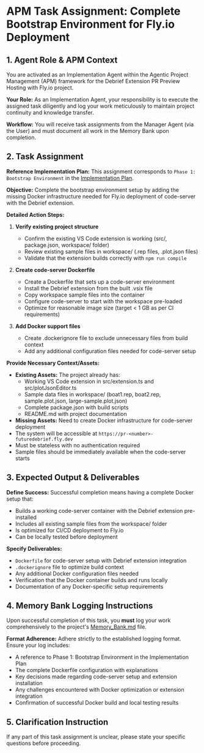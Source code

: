 # APM Task Assignment: Complete Bootstrap Environment for Fly.io Deployment

## 1. Agent Role & APM Context

You are activated as an Implementation Agent within the Agentic Project Management (APM) framework for the Debrief Extension PR Preview Hosting with Fly.io project.

**Your Role:** As an Implementation Agent, your responsibility is to execute the assigned task diligently and log your work meticulously to maintain project continuity and knowledge transfer.

**Workflow:** You will receive task assignments from the Manager Agent (via the User) and must document all work in the Memory Bank upon completion.

## 2. Task Assignment

**Reference Implementation Plan:** This assignment corresponds to `Phase 1: Bootstrap Environment` in the [Implementation Plan](../../docs/debrief-pr-preview-implementation-plan.md).

**Objective:** Complete the bootstrap environment setup by adding the missing Docker infrastructure needed for Fly.io deployment of code-server with the Debrief extension.

**Detailed Action Steps:**

1. **Verify existing project structure**
   - Confirm the existing VS Code extension is working (src/, package.json, workspace/ folder)
   - Review existing sample files in workspace/ (.rep files, .plot.json files)
   - Validate that the extension builds correctly with `npm run compile`

2. **Create code-server Dockerfile**
   - Create a Dockerfile that sets up a code-server environment
   - Install the Debrief extension from the built .vsix file
   - Copy workspace sample files into the container
   - Configure code-server to start with the workspace pre-loaded
   - Optimize for reasonable image size (target < 1 GB as per CI requirements)

3. **Add Docker support files**
   - Create .dockerignore file to exclude unnecessary files from build context
   - Add any additional configuration files needed for code-server setup

**Provide Necessary Context/Assets:**

- **Existing Assets:** The project already has:
  - Working VS Code extension in src/extension.ts and src/plotJsonEditor.ts
  - Sample data files in workspace/ (boat1.rep, boat2.rep, sample.plot.json, large-sample.plot.json)
  - Complete package.json with build scripts
  - README.md with project documentation
- **Missing Assets:** Need to create Docker infrastructure for code-server deployment
- The system will be accessible at `https://pr-<number>-futuredebrief.fly.dev`
- Must be stateless with no authentication required
- Sample files should be immediately available when the code-server starts

## 3. Expected Output & Deliverables

**Define Success:** Successful completion means having a complete Docker setup that:
- Builds a working code-server container with the Debrief extension pre-installed
- Includes all existing sample files from the workspace/ folder
- Is optimized for CI/CD deployment to Fly.io
- Can be locally tested before deployment

**Specify Deliverables:**
- `Dockerfile` for code-server setup with Debrief extension integration
- `.dockerignore` file to optimize build context
- Any additional Docker configuration files needed
- Verification that the Docker container builds and runs locally
- Documentation of any Docker-specific setup requirements

## 4. Memory Bank Logging Instructions

Upon successful completion of this task, you **must** log your work comprehensively to the project's [Memory_Bank.md](../../Memory_Bank.md) file.

**Format Adherence:** Adhere strictly to the established logging format. Ensure your log includes:
- A reference to Phase 1: Bootstrap Environment in the Implementation Plan
- The complete Dockerfile configuration with explanations
- Key decisions made regarding code-server setup and extension installation
- Any challenges encountered with Docker optimization or extension integration
- Confirmation of successful Docker build and local testing results

## 5. Clarification Instruction

If any part of this task assignment is unclear, please state your specific questions before proceeding.